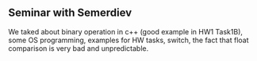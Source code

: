 ## Seminar with Semerdiev
We taked about binary operation in c++ (good example in HW1 Task1B), some OS
programming, examples for HW tasks, switch, the fact that float comparison is
very bad and unpredictable.

